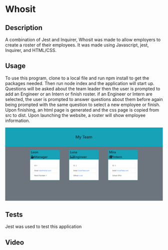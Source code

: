 # Whosit

## Description

A combination of Jest and Inquirer, Whosit was made to allow employers to create a roster of their employees.
It was made using Javascript, jest, Inquirer, and HTML/CSS. 

## Usage

To use this program, clone to a local file and run npm install to get the packages needed. Then run node index and the application
will start up. Questions will be asked about the team leader then the user is prompted to add an Engineer or an Intern or finish roster.
if an Engineer or Intern are selected, the user is prompted to answer questions about them before again being prompted with the same question
to select a new employee or finish. Upon finishing, an html page is generated and the css page is copied from src to dist. Upon launching the website,
a roster will show employee information.

![Website screenshot](./img/Screen.png)

## Tests

Jest was used to test this application

## Video

